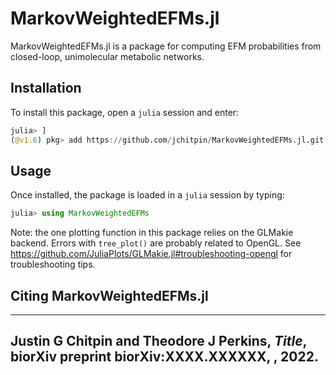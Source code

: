 # MarkovWeightedEFMs.jl

MarkovWeightedEFMs.jl is a package for computing EFM probabilities from closed-loop, unimolecular metabolic networks.

## Installation

To install this package, open a `julia` session and enter:

```julia
julia> ]
(@v1.6) pkg> add https://github.com/jchitpin/MarkovWeightedEFMs.jl.git
```

## Usage

Once installed, the package is loaded in a `julia` session by typing:

```julia
julia> using MarkovWeightedEFMs
```

Note: the one plotting function in this package relies on the GLMakie backend. Errors with `tree_plot()` are probably related to OpenGL. See <https://github.com/JuliaPlots/GLMakie.jl#troubleshooting-opengl> for troubleshooting tips.

## Citing MarkovWeightedEFMs.jl
---
Justin G Chitpin and Theodore J Perkins, 
*Title*, biorXiv preprint **biorXiv:XXXX.XXXXXX**,
<URL>, 2022.
---


